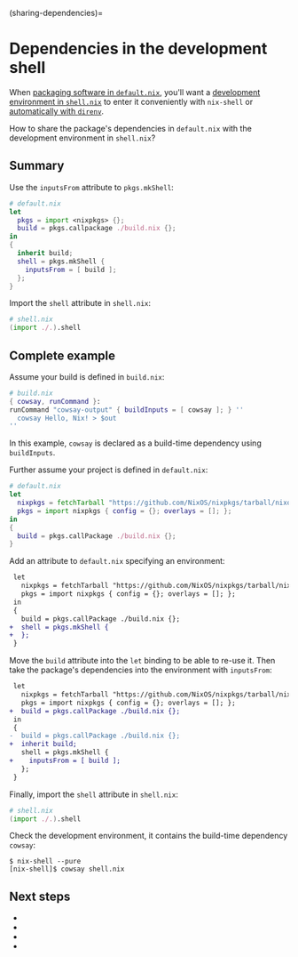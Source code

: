 (sharing-dependencies)=
# Dependencies in the development shell

When [packaging software in `default.nix`](packaging-existing-software), you'll want a [development environment in `shell.nix`](declarative-reproducible-envs) to enter it conveniently with `nix-shell` or [automatically with `direnv`](./direnv).

How to share the package's dependencies in `default.nix` with the development environment in `shell.nix`?

## Summary

Use the `inputsFrom` attribute to `pkgs.mkShell`:

```nix
# default.nix
let
  pkgs = import <nixpkgs> {};
  build = pkgs.callpackage ./build.nix {};
in
{
  inherit build;
  shell = pkgs.mkShell {
    inputsFrom = [ build ];
  };
}
```

Import the `shell` attribute in `shell.nix`:

```nix
# shell.nix
(import ./.).shell
```

## Complete example

Assume your build is defined in `build.nix`:

```nix
# build.nix
{ cowsay, runCommand }:
runCommand "cowsay-output" { buildInputs = [ cowsay ]; } ''
  cowsay Hello, Nix! > $out
''
```

In this example, `cowsay` is declared as a build-time dependency using `buildInputs`.

Further assume your project is defined in `default.nix`:

```nix
# default.nix
let
  nixpkgs = fetchTarball "https://github.com/NixOS/nixpkgs/tarball/nixos-22.11";
  pkgs = import nixpkgs { config = {}; overlays = []; };
in
{
  build = pkgs.callPackage ./build.nix {};
}
```

Add an attribute to `default.nix` specifying an environment:


```diff
 let
   nixpkgs = fetchTarball "https://github.com/NixOS/nixpkgs/tarball/nixos-22.11";
   pkgs = import nixpkgs { config = {}; overlays = []; };
 in
 {
   build = pkgs.callPackage ./build.nix {};
+  shell = pkgs.mkShell {
+  };
 }
```

Move the `build` attribute into the `let` binding to be able to re-use it.
Then take the package's dependencies into the environment with `inputsFrom`:

```diff
 let
   nixpkgs = fetchTarball "https://github.com/NixOS/nixpkgs/tarball/nixos-22.11";
   pkgs = import nixpkgs { config = {}; overlays = []; };
+  build = pkgs.callPackage ./build.nix {};
 in
 {
-  build = pkgs.callPackage ./build.nix {};
+  inherit build;
   shell = pkgs.mkShell {
+    inputsFrom = [ build ];
   };
 }
```

Finally, import the `shell` attribute in `shell.nix`:

```nix
# shell.nix
(import ./.).shell
```

Check the development environment, it contains the build-time dependency `cowsay`:

```console
$ nix-shell --pure
[nix-shell]$ cowsay shell.nix
```

## Next steps

- [](pinning-nixpkgs)
- [](./direnv)
- [](python-dev-environment)
- [](packaging-existing-software)
